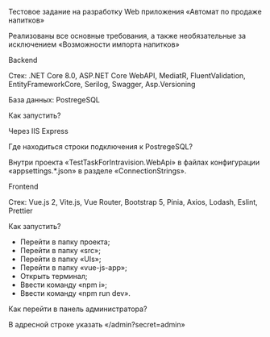 Тестовое задание на разработку Web приложения «Автомат по продаже напитков»

Реализованы все основные требования, а также необязательные за исключением «Возможности импорта напитков»

Backend

Стек: .NET Core 8.0, ASP.NET Core WebAPI, MediatR, FluentValidation, EntityFrameworkCore, Serilog, Swagger, Asp.Versioning

База данных: PostregeSQL

Как запустить?

Через IIS Express

Где находиться строки подключения к PostregeSQL?

Внутри проекта «TestTaskForIntravision.WebApi» в файлах конфигурации «appsettings.*.json» в разделе «ConnectionStrings».

Frontend

Стек: Vue.js 2, Vite.js, Vue Router, Bootstrap 5, Pinia, Axios, Lodash, Eslint, Prettier

Как запустить?

- Перейти в папку проекта;
- Перейти в папку «src»;
- Перейти в папку «UIs»;
- Перейти в папку «vue-js-app»;
- Открыть терминал;
- Ввести команду «npm i»;
- Ввести команду «npm run dev».

Как перейти в панель администратора?

В адресной строке указать «/admin?secret=admin»
